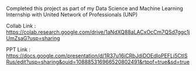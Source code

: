 Completed this project as part of my Data Science and Machine Learning Internship with United Network of Professionals (UNP)

Collab Link : https://colab.research.google.com/drive/1aNdXQ88aLACxOcCm7QSd7ggc1jUmZsaG?usp=sharing

PPT Link : https://docs.google.com/presentation/d/1R37u16iCRbJdiDOEdloPEFLj5CtISRus/edit?usp=sharing&ouid=108885316966520802491&rtpof=true&sd=true
